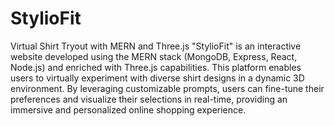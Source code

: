 # StylioFit
Virtual Shirt Tryout with MERN and Three.js
"StylioFit" is an interactive website developed using the MERN stack (MongoDB, Express, React, Node.js) and enriched with Three.js capabilities. This platform enables users to virtually experiment with diverse shirt designs in a dynamic 3D environment. By leveraging customizable prompts, users can fine-tune their preferences and visualize their selections in real-time, providing an immersive and personalized online shopping experience.
